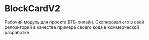 # BlockCardV2
Рабочий модуль для проекта ВТБ-онлайн. Скопировал его в свой репозиторий в качестве примера своего кода в коммерческой разработке
